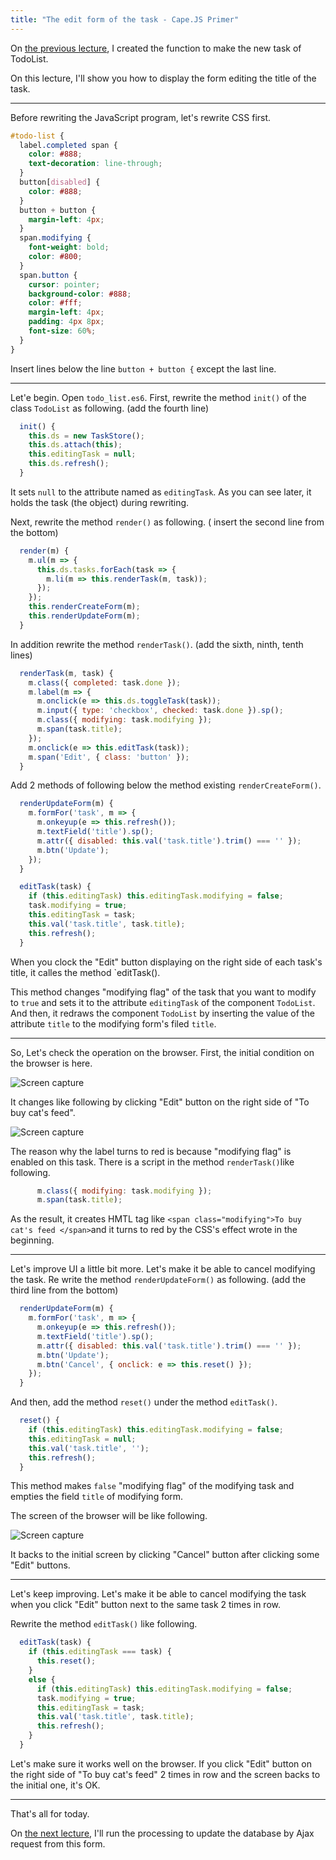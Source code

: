 ```yaml
---
title: "The edit form of the task - Cape.JS Primer"
---
```


On [the previous lecture](../12_creating_new_task), I created the function to make the new task of TodoList.

On this lecture, I'll show you how to display the form editing the title of the task.

----

Before rewriting the JavaScript program, let's rewrite CSS first.

```css
#todo-list {
  label.completed span {
    color: #888;
    text-decoration: line-through;
  }
  button[disabled] {
    color: #888;
  }
  button + button {
    margin-left: 4px;
  }
  span.modifying {
    font-weight: bold;
    color: #800;
  }
  span.button {
    cursor: pointer;
    background-color: #888;
    color: #fff;
    margin-left: 4px;
    padding: 4px 8px;
    font-size: 60%;
  }
}
```

<div class="note">
Insert lines below the line <code>button + button {</code> except the last line.
</div>

----

Let'e begin. Open `todo_list.es6`. First, rewrite the method `init()` of the class `TodoList` as following. (add the fourth line)

```javascript
  init() {
    this.ds = new TaskStore();
    this.ds.attach(this);
    this.editingTask = null;
    this.ds.refresh();
  }
```

It sets `null` to the attribute named as `editingTask`. As you can see later, it holds the task (the object) during rewriting.

Next, rewrite the method `render()` as following. ( insert the second line from the bottom)

```javascript
  render(m) {
    m.ul(m => {
      this.ds.tasks.forEach(task => {
        m.li(m => this.renderTask(m, task));
      });
    });
    this.renderCreateForm(m);
    this.renderUpdateForm(m);
  }
```

In addition rewrite the method `renderTask()`. (add the sixth, ninth, tenth lines)

```javascript
  renderTask(m, task) {
    m.class({ completed: task.done });
    m.label(m => {
      m.onclick(e => this.ds.toggleTask(task));
      m.input({ type: 'checkbox', checked: task.done }).sp();
      m.class({ modifying: task.modifying });
      m.span(task.title);
    });
    m.onclick(e => this.editTask(task));
    m.span('Edit', { class: 'button' });
  }
```

Add 2 methods of following below the method existing `renderCreateForm()`.

```javascript
  renderUpdateForm(m) {
    m.formFor('task', m => {
      m.onkeyup(e => this.refresh());
      m.textField('title').sp();
      m.attr({ disabled: this.val('task.title').trim() === '' });
      m.btn('Update');
    });
  }

  editTask(task) {
    if (this.editingTask) this.editingTask.modifying = false;
    task.modifying = true;
    this.editingTask = task;
    this.val('task.title', task.title);
    this.refresh();
  }
```

When you clock the "Edit" button displaying on the right side of each task's title, it calles the method `editTask().

This method changes "modifying flag" of the task that you want to modify to  `true` and sets it to the attribute `editingTask` of the component `TodoList`. And then, it redraws the component `TodoList` by inserting the value of the attribute `title` to the modifying form's filed `title`.

----

So, Let's check the operation on the browser. First, the initial condition on the browser is here.

![Screen capture](/capejs/images/capejs_primer/todo_list14.png)

It changes like following by clicking "Edit" button on the right side of "To buy cat's feed".

![Screen capture](/capejs/images/capejs_primer/todo_list15.png)

The reason why the label turns to red is because "modifying flag" is enabled on this task. There is a script in the method `renderTask()`like following.

```javascript
      m.class({ modifying: task.modifying });
      m.span(task.title);
```

As the result, it creates HMTL tag like `<span class="modifying">To buy cat's feed </span>`and it turns to red by the CSS's effect wrote in the beginning.

----

Let's improve UI a little bit more. Let's make it be able to cancel modifying the task. Re write the method `renderUpdateForm()` as following. (add the third line from the bottom)

```javascript
  renderUpdateForm(m) {
    m.formFor('task', m => {
      m.onkeyup(e => this.refresh());
      m.textField('title').sp();
      m.attr({ disabled: this.val('task.title').trim() === '' });
      m.btn('Update');
      m.btn('Cancel', { onclick: e => this.reset() });
    });
  }
```

And then, add the method `reset()` under the method `editTask()`.

```javascript
  reset() {
    if (this.editingTask) this.editingTask.modifying = false;
    this.editingTask = null;
    this.val('task.title', '');
    this.refresh();
  }
```

This method makes `false` "modifying flag" of the modifying task and empties the field `title` of modifying form.

The screen of the browser will be like following.

![Screen capture](/capejs/images/capejs_primer/todo_list16.png)

It backs to the initial screen by clicking "Cancel" button after clicking some "Edit" buttons.

----

Let's keep improving. Let's make it be able to cancel modifying the task when you click "Edit" button next to the same task 2 times in row.

Rewrite the method `editTask()` like following.

```javascript
  editTask(task) {
    if (this.editingTask === task) {
      this.reset();
    }
    else {
      if (this.editingTask) this.editingTask.modifying = false;
      task.modifying = true;
      this.editingTask = task;
      this.val('task.title', task.title);
      this.refresh();
    }
  }
```

Let's make sure it works well on the browser. If you click "Edit" button on the right side of "To buy cat's feed" 2 times in row and the screen backs to the initial one, it's OK.

----

That's all for today.

On [the next lecture](../14_updating_task), I'll run the processing to update the database by Ajax request from this form.
